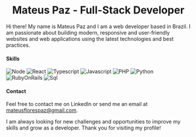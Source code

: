 <h1 align="center"> Mateus Paz - Full-Stack Developer </h1>

Hi there! My name is Mateus Paz and I am a web developer based in Brazil. I am passionate about building modern, responsive and user-friendly websites and web applications using the latest technologies and best practices.

#### Skills
![Node](https://img.shields.io/badge/node-black?style=for-the-badge&logo=nodedotjs)
![React](https://img.shields.io/badge/react-black?style=for-the-badge&logo=react)
![Typescript](https://img.shields.io/badge/typescript-black?style=for-the-badge&logo=typescript)
![Javascript](https://img.shields.io/badge/javascript-black?style=for-the-badge&logo=javascript)
![PHP](https://img.shields.io/badge/php-black?style=for-the-badge&logo=php)
![Python](https://img.shields.io/badge/python-black?style=for-the-badge&logo=python)
![RubyOnRails](https://img.shields.io/badge/rubyonrails-black?style=for-the-badge&logo=ruby)
![Sql](https://img.shields.io/badge/sql-black?style=for-the-badge&logo=mysql)

#### Contact

Feel free to contact me on LinkedIn or send me an email at mateusflorespaz@gmail.com.

I am always looking for new challenges and opportunities to improve my skills and grow as a developer. Thank you for visiting my profile!
